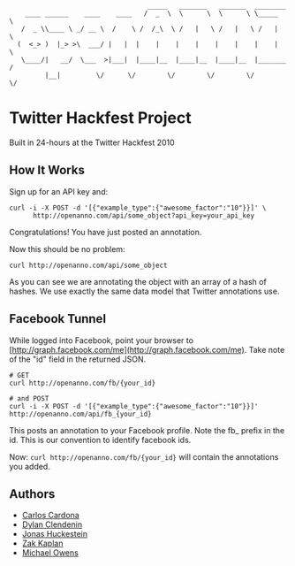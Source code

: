 
                                       _____   _______   _______  ________
        ____ ______    ____    ____   /  _  \  \      \  \      \ \_____  \
       /  _ \\____ \ _/ __ \  /    \ /  /_\  \ /   |   \ /   |   \ /   |   \
      (  <_> )  |_> >\  ___/ |   |  |    |    |    |    |    |    |    |    \
       \____/|   __/  \___  >|___|  |____|__  |____|__  |____|__  |_______  /
             |__|         \/      \/        \/        \/        \/        \/



Twitter Hackfest Project
========================
Built in 24-hours at the Twitter Hackfest 2010

How It Works
------------

Sign up for an API key and:

    curl -i -X POST -d '[{"example_type":{"awesome_factor":"10"}}]' \
          http://openanno.com/api/some_object?api_key=your_api_key

Congratulations! You have just posted an annotation.

Now this should be no problem:

    curl http://openanno.com/api/some_object

As you can see we are annotating the object with an array of a hash of hashes.
We use exactly the same data model that Twitter annotations use.

Facebook Tunnel
---------------
While logged into Facebook, point your browser to [http://graph.facebook.com/me](http://graph.facebook.com/me).
Take note of the "id" field in the returned JSON.

    # GET
    curl http://openanno.com/fb/{your_id}

    # and POST
    curl -i -X POST -d '[{"example_type":{"awesome_factor":"10"}}]' http://openanno.com/api/fb_{your_id}

This posts an annotation to your Facebook profile. Note the fb_ prefix in the id.
This is our convention to identify facebook ids.

Now: `curl http://openanno.com/fb/{your_id}` will contain the annotations you added.


Authors
-------

* [Carlos Cardona](http://twitter.com/cgcardona)
* [Dylan Clendenin](http://twitter.com/deepthawtz)
* [Jonas Huckestein](http://twitter.com/deepthawtz)
* [Zak Kaplan](http://twitter.com/zakkap)
* [Michael Owens](http://twitter.com/michaelowens)


